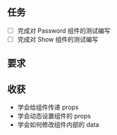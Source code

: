 ## 任务

- [ ] 完成对 Password 组件的测试编写
- [ ] 完成对 Show 组件的测试编写

## 要求

## 收获

- 学会给组件传递 props
- 学会动态设置组件的 props
- 学会如何修改组件内部的 data
